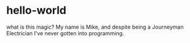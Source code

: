 # hello-world
what is this magic?
My name is Mike, and despite being a Journeyman Electrician I've never gotten into programming.
